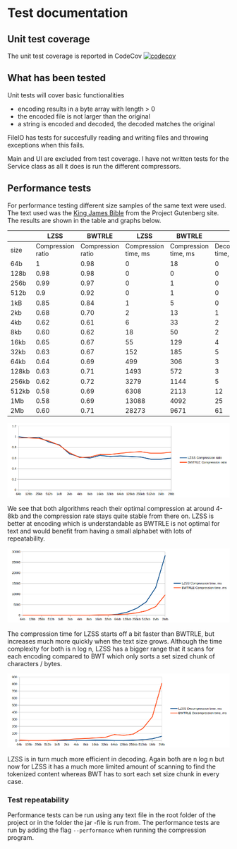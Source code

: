 # Test documentation

## Unit test coverage
The unit test coverage is reported in CodeCov [![codecov](https://codecov.io/gh/shlevanto/tiralabra-2022/branch/main/graph/badge.svg?token=0EE9F994BB)](https://codecov.io/gh/shlevanto/tiralabra-2022)

## What has been tested
Unit tests will cover basic functionalities
- encoding results in a byte array with length > 0
- the encoded file is not larger than the original
- a string is encoded and decoded, the decoded matches the original

FileIO has tests for succesfully reading and writing files and throwing exceptions when this fails.

Main and UI are excluded from test coverage. I have not written tests for the Service class as all it does is run the different compressors.

## Performance tests
For performance testing different size samples of the same text were used. The text used was the [King James Bible](https://www.gutenberg.org/cache/epub/10/pg10.txt) from the Project Gutenberg site. The results are shown in the table and graphs below.

|       | LZSS              | BWTRLE            | LZSS                 | BWTRLE               | LZSS                   | BWTRLE                 |
|-------|-------------------|-------------------|----------------------|----------------------|------------------------|------------------------|
| size  | Compression ratio | Compression ratio | Compression time, ms | Compression time, ms | Decompression time, ms | Decompression time, ms |
| 64b   | 1                 | 0.98              | 0                    | 18                   | 0                      | 5                      |
| 128b  | 0.98              | 0.98              | 0                    | 0                    | 0                      | 2                      |
| 256b  | 0.99              | 0.97              | 0                    | 1                    | 0                      | 3                      |
| 512b  | 0.9               | 0.92              | 0                    | 1                    | 0                      | 3                      |
| 1kB   | 0.85              | 0.84              | 1                    | 5                    | 0                      | 6                      |
| 2kb   | 0.68              | 0.70              | 2                    | 13                   | 1                      | 13                     |
| 4kb   | 0.62              | 0.61              | 6                    | 33                   | 2                      | 24                     |
| 8kb   | 0.60              | 0.62              | 18                   | 50                   | 2                      | 29                     |
| 16kb  | 0.65              | 0.67              | 55                   | 129                  | 4                      | 38                     |
| 32kb  | 0.63              | 0.67              | 152                  | 185                  | 5                      | 44                     |
| 64kb  | 0.64              | 0.69              | 499                  | 306                  | 3                      | 86                     |
| 128kb | 0.63              | 0.71              | 1493                 | 572                  | 3                      | 74                     |
| 256kb | 0.62              | 0.72              | 3279                 | 1144                 | 5                      | 92                     |
| 512kb | 0.58              | 0.69              | 6308                 | 2113                 | 12                     | 173                    |
| 1Mb   | 0.58              | 0.69              | 13088                | 4092                 | 25                     | 338                    |
| 2Mb   | 0.60              | 0.71              | 28273                | 9671                 | 61                     | 815                    |

![image](tiralabra_ratio.png)

We see that both algorithms reach their optimal compression at around 4-8kb and the compression rate stays quite stable from there on. LZSS is better at encoding which is understandable as BWTRLE is not optimal for text and would benefit from having a small alphabet with lots of repeatability.

![image](tiralabra_compression.png)

The compression time for LZSS starts off a bit faster than BWTRLE, but increases much more quickly when the text size grows. Although the time complexity for both is n log n, LZSS has a bigger range that it scans for each encoding compared to BWT which only sorts a set sized chunk of characters / bytes. 

![image](tiralabra_decompression.png)

LZSS is in turn much more efficient in decoding. Again both are n log n but now for LZSS it has a much more limited amount of scanning to find the tokenized content whereas BWT has to sort each set size chunk in every case.


### Test repeatability
Performance tests can be run using any text file in the root folder of the project or in the folder the jar -file is run from. The performance tests are run by adding the flag ```--performance``` when running the compression program.
